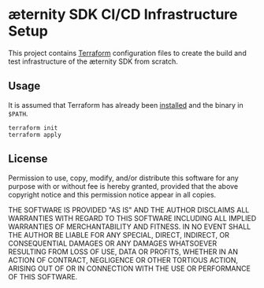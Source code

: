 æternity SDK CI/CD Infrastructure Setup
=======================================

This project contains [Terraform] configuration files to create the build and
test infrastructure of the æternity SDK from scratch.

[Terraform]: https://www.terraform.io/

Usage
-----

It is assumed that Terraform has already been
[installed](https://www.terraform.io/downloads.html) and the binary in `$PATH`.

```
terraform init
terraform apply
```

License
-------

Permission to use, copy, modify, and/or distribute this software for any
purpose with or without fee is hereby granted, provided that the above
copyright notice and this permission notice appear in all copies.

THE SOFTWARE IS PROVIDED "AS IS" AND THE AUTHOR DISCLAIMS ALL WARRANTIES WITH
REGARD TO THIS SOFTWARE INCLUDING ALL IMPLIED WARRANTIES OF MERCHANTABILITY
AND FITNESS. IN NO EVENT SHALL THE AUTHOR BE LIABLE FOR ANY SPECIAL, DIRECT,
INDIRECT, OR CONSEQUENTIAL DAMAGES OR ANY DAMAGES WHATSOEVER RESULTING FROM
LOSS OF USE, DATA OR PROFITS, WHETHER IN AN ACTION OF CONTRACT, NEGLIGENCE OR
OTHER TORTIOUS ACTION, ARISING OUT OF OR IN CONNECTION WITH THE USE OR
PERFORMANCE OF THIS SOFTWARE.
